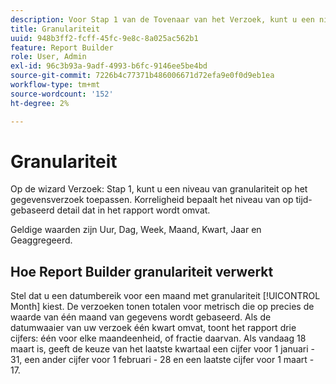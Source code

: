 ```yaml
---
description: Voor Stap 1 van de Tovenaar van het Verzoek, kunt u een niveau van granulariteit op het gegevensverzoek toepassen. Korreligheid bepaalt het niveau van op tijd-gebaseerd detail dat in het rapport wordt omvat.
title: Granulariteit
uuid: 948b3ff2-fcff-45fc-9e8c-8a025ac562b1
feature: Report Builder
role: User, Admin
exl-id: 96c3b93a-9adf-4993-b6fc-9146ee5be4bd
source-git-commit: 7226b4c77371b486006671d72efa9e0f0d9eb1ea
workflow-type: tm+mt
source-wordcount: '152'
ht-degree: 2%

---
```


# Granulariteit

Op de wizard Verzoek: Stap 1, kunt u een niveau van granulariteit op het gegevensverzoek toepassen. Korreligheid bepaalt het niveau van op tijd-gebaseerd detail dat in het rapport wordt omvat.

Geldige waarden zijn Uur, Dag, Week, Maand, Kwart, Jaar en Geaggregeerd.

## Hoe Report Builder granulariteit verwerkt

Stel dat u een datumbereik voor een maand met granulariteit [!UICONTROL Month] kiest. De verzoeken tonen totalen voor metrisch die op precies de waarde van één maand van gegevens wordt gebaseerd. Als de datumwaaier van uw verzoek één kwart omvat, toont het rapport drie cijfers: één voor elke maandeenheid, of fractie daarvan. Als vandaag 18 maart is, geeft de keuze van het laatste kwartaal een cijfer voor 1 januari - 31, een ander cijfer voor 1 februari - 28 en een laatste cijfer voor 1 maart - 17.
